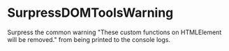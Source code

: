 # SurpressDOMToolsWarning
Surpress the common warning "These custom functions on HTMLElement will be removed." from being printed to the console logs.
